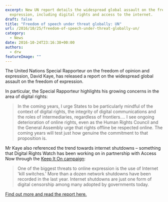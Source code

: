 ```yaml
---
excerpt: New UN report details the widespread global assault on the freedom of
  expression, including digital rights and access to the internet.
draft: false
title: "Freedom of speech under threat globally: UN"
url: /2016/10/25/freedom-of-speech-under-threat-globally-un/
category:
  - News
date: 2016-10-24T23:16:38+00:00
authors:
  - drw
featureImage: ""
---
```

The United Nations Special Rapporteur on the freedom of opinion and expression, David Kaye, has released a report on the widespread global assault on the freedom of expression.

In particular, the Special Rapporteur highlights his growing concerns in the area of digital rights:

> In the coming years, I urge States to be particularly mindful of the context of digital rights, the integrity of digital communications and the roles of intermediaries, regardless of frontiers&#8230;. I see ongoing deterioration of online rights, even as the Human Rights Council and the General Assembly urge that rights offline be respected online. The coming years will test just how genuine the commitment to that proposition is.

Mr Kaye also referenced the trend towards internet shutdowns &#8211; something that Digital Rights Watch has been working on in partnership with Access Now through the [Keep It On campaign][1]:

> One of the biggest threats to online expression is the use of Internet 'kill switches.' More than a dozen network shutdowns have been recorded in the last year. Internet shutdowns are just one form of digital censorship among many adopted by governments today.

[Find out more and read the report here.][2]

 [1]: https://www.accessnow.org/keepiton/
 [2]: http://www.ohchr.org/EN/NewsEvents/Pages/DisplayNews.aspx?NewsID=20717&LangID=E&utm_content=buffera17e4&utm_medium=social&utm_source=twitter.com&utm_campaign=buffer
